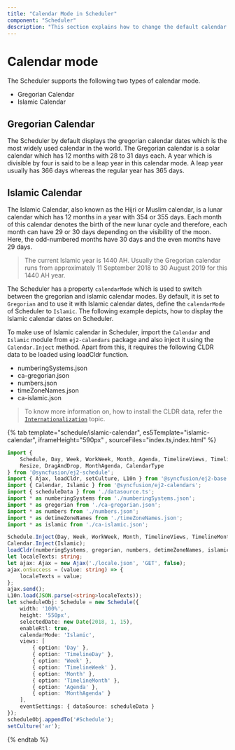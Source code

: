 ```yaml
---
title: "Calendar Mode in Scheduler"
component: "Scheduler"
description: "This section explains how to change the default calendar mode on Scheduler to display it either on Gregorian or Islamic mode."
---
```


# Calendar mode

The Scheduler supports the following two types of calendar mode.

* Gregorian Calendar
* Islamic Calendar

## Gregorian Calendar

The Scheduler by default displays the gregorian calendar dates which is the most widely used calendar in the world. The Gregorian calendar is a solar calendar which has 12 months with 28 to 31 days each. A year which is divisible by four is said to be a leap year in this calendar mode. A leap year usually has 366 days whereas the regular year has 365 days.

## Islamic Calendar

The Islamic Calendar, also known as the Hijri or Muslim calendar, is a lunar calendar which has 12 months in a year with 354 or 355 days. Each month of this calendar denotes the birth of the new lunar cycle and therefore, each month can have 29 or 30 days depending on the visibility of the moon. Here, the odd-numbered months have 30 days and the even months have 29 days.

> The current Islamic year is 1440 AH. Usually the Gregorian calendar runs from approximately 11 September 2018 to 30 August 2019 for this 1440 AH year.

The Scheduler has a property `calendarMode` which is used to switch between the gregorian and islamic calendar modes. By default, it is set to `Gregorian` and to use it with Islamic calendar dates, define the `calendarMode` of Scheduler to `Islamic`. The following example depicts, how to display the Islamic calendar dates on Scheduler.

To make use of Islamic calendar in Scheduler, import the `Calendar` and `Islamic` module from `ej2-calendars` package and also inject it using the `Calendar.Inject` method. Apart from this, it requires the following CLDR data to be loaded using loadCldr function.

* numberingSystems.json
* ca-gregorian.json
* numbers.json
* timeZoneNames.json
* ca-islamic.json

> To know more information on, how to install the CLDR data, refer the [`Internationalization`](https://ej2.syncfusion.com/documentation/common/internationalization/#installing-cldr-data) topic.

{% tab template="schedule/islamic-calendar", es5Template="islamic-calendar", iframeHeight="590px" , sourceFiles="index.ts,index.html"  %}

```typescript
import {
    Schedule, Day, Week, WorkWeek, Month, Agenda, TimelineViews, TimelineMonth,
    Resize, DragAndDrop, MonthAgenda, CalendarType
} from '@syncfusion/ej2-schedule';
import { Ajax, loadCldr, setCulture, L10n } from '@syncfusion/ej2-base';
import { Calendar, Islamic } from '@syncfusion/ej2-calendars';
import { scheduleData } from './datasource.ts';
import * as numberingSystems from './numberingSystems.json';
import * as gregorian from './ca-gregorian.json';
import * as numbers from './numbers.json';
import * as detimeZoneNames from './timeZoneNames.json';
import * as islamic from './ca-islamic.json';

Schedule.Inject(Day, Week, WorkWeek, Month, TimelineViews, TimelineMonth, Agenda, MonthAgenda, Resize, DragAndDrop);
Calendar.Inject(Islamic);
loadCldr(numberingSystems, gregorian, numbers, detimeZoneNames, islamic);
let localeTexts: string;
let ajax: Ajax = new Ajax('./locale.json', 'GET', false);
ajax.onSuccess = (value: string) => {
    localeTexts = value;
};
ajax.send();
L10n.load(JSON.parse(<string>localeTexts));
let scheduleObj: Schedule = new Schedule({
    width: '100%',
    height: '550px',
    selectedDate: new Date(2018, 1, 15),
    enableRtl: true,
    calendarMode: 'Islamic',
    views: [
        { option: 'Day' },
        { option: 'TimelineDay' },
        { option: 'Week' },
        { option: 'TimelineWeek' },
        { option: 'Month' },
        { option: 'TimelineMonth' },
        { option: 'Agenda' },
        { option: 'MonthAgenda' }
    ],
    eventSettings: { dataSource: scheduleData }
});
scheduleObj.appendTo('#Schedule');
setCulture('ar');
```

{% endtab %}
